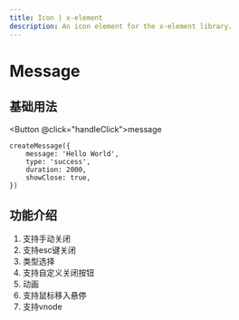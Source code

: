```yaml
---
title: Icon | x-element
description: An icon element for the x-element library.
---
```


# Message



## 基础用法

<script setup>
import { createMessage } from "../../src/components/Message/method";
import  Button  from '../../src/components/Button/XButton.vue'
import { h } from "vue";

const handleClick = () => {
    createMessage({
        message:  h('p', null, [
            h('span', null, '内容可以是 '),
            h('i', { style: 'color: red' }, 'VNode')
          ]),
        type: 'success',
        duration: 2000,
        showClose: true,
    })
}
</script>
<Button @click="handleClick">message</Button>

```vue
createMessage({
    message: 'Hello World',
    type: 'success',
    duration: 2000,
    showClose: true,
})
```

## 功能介绍
1. 支持手动关闭
2. 支持esc键关闭
3. 类型选择
4. 支持自定义关闭按钮
5. 动画
6. 支持鼠标移入悬停
7. 支持vnode
